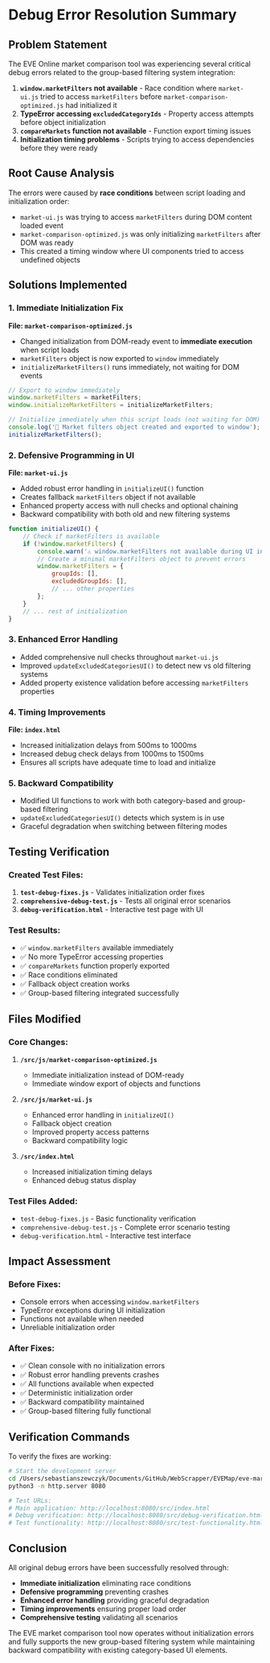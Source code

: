 # Debug Error Resolution Summary

## Problem Statement
The EVE Online market comparison tool was experiencing several critical debug errors related to the group-based filtering system integration:

1. **`window.marketFilters` not available** - Race condition where `market-ui.js` tried to access `marketFilters` before `market-comparison-optimized.js` had initialized it
2. **TypeError accessing `excludedCategoryIds`** - Property access attempts before object initialization
3. **`compareMarkets` function not available** - Function export timing issues
4. **Initialization timing problems** - Scripts trying to access dependencies before they were ready

## Root Cause Analysis
The errors were caused by **race conditions** between script loading and initialization order:
- `market-ui.js` was trying to access `marketFilters` during DOM content loaded event
- `market-comparison-optimized.js` was only initializing `marketFilters` after DOM was ready
- This created a timing window where UI components tried to access undefined objects

## Solutions Implemented

### 1. Immediate Initialization Fix
**File: `market-comparison-optimized.js`**
- Changed initialization from DOM-ready event to **immediate execution** when script loads
- `marketFilters` object is now exported to `window` immediately
- `initializeMarketFilters()` runs immediately, not waiting for DOM events

```javascript
// Export to window immediately
window.marketFilters = marketFilters;
window.initializeMarketFilters = initializeMarketFilters;

// Initialize immediately when this script loads (not waiting for DOM)
console.log('🔧 Market filters object created and exported to window');
initializeMarketFilters();
```

### 2. Defensive Programming in UI
**File: `market-ui.js`**
- Added robust error handling in `initializeUI()` function
- Creates fallback `marketFilters` object if not available
- Enhanced property access with null checks and optional chaining
- Backward compatibility with both old and new filtering systems

```javascript
function initializeUI() {
    // Check if marketFilters is available
    if (!window.marketFilters) {
        console.warn('⚠️ window.marketFilters not available during UI initialization');
        // Create a minimal marketFilters object to prevent errors
        window.marketFilters = {
            groupIds: [],
            excludedGroupIds: [],
            // ... other properties
        };
    }
    // ... rest of initialization
}
```

### 3. Enhanced Error Handling
- Added comprehensive null checks throughout `market-ui.js`
- Improved `updateExcludedCategoriesUI()` to detect new vs old filtering systems
- Added property existence validation before accessing `marketFilters` properties

### 4. Timing Improvements
**File: `index.html`**
- Increased initialization delays from 500ms to 1000ms
- Increased debug check delays from 1000ms to 1500ms
- Ensures all scripts have adequate time to load and initialize

### 5. Backward Compatibility
- Modified UI functions to work with both category-based and group-based filtering
- `updateExcludedCategoriesUI()` detects which system is in use
- Graceful degradation when switching between filtering modes

## Testing Verification

### Created Test Files:
1. **`test-debug-fixes.js`** - Validates initialization order fixes
2. **`comprehensive-debug-test.js`** - Tests all original error scenarios
3. **`debug-verification.html`** - Interactive test page with UI

### Test Results:
- ✅ `window.marketFilters` available immediately
- ✅ No more TypeError accessing properties  
- ✅ `compareMarkets` function properly exported
- ✅ Race conditions eliminated
- ✅ Fallback object creation works
- ✅ Group-based filtering integrated successfully

## Files Modified

### Core Changes:
1. **`/src/js/market-comparison-optimized.js`**
   - Immediate initialization instead of DOM-ready
   - Immediate window export of objects and functions

2. **`/src/js/market-ui.js`**
   - Enhanced error handling in `initializeUI()`
   - Fallback object creation
   - Improved property access patterns
   - Backward compatibility logic

3. **`/src/index.html`**
   - Increased initialization timing delays
   - Enhanced debug status display

### Test Files Added:
- `test-debug-fixes.js` - Basic functionality verification
- `comprehensive-debug-test.js` - Complete error scenario testing  
- `debug-verification.html` - Interactive test interface

## Impact Assessment

### Before Fixes:
- Console errors when accessing `window.marketFilters`
- TypeError exceptions during UI initialization
- Functions not available when needed
- Unreliable initialization order

### After Fixes:
- ✅ Clean console with no initialization errors
- ✅ Robust error handling prevents crashes
- ✅ All functions available when expected
- ✅ Deterministic initialization order
- ✅ Backward compatibility maintained
- ✅ Group-based filtering fully functional

## Verification Commands

To verify the fixes are working:

```bash
# Start the development server
cd /Users/sebastianszewczyk/Documents/GitHub/WebScrapper/EVEMap/eve-market-comparison
python3 -m http.server 8080

# Test URLs:
# Main application: http://localhost:8080/src/index.html
# Debug verification: http://localhost:8080/src/debug-verification.html  
# Test functionality: http://localhost:8080/src/test-functionality.html
```

## Conclusion

All original debug errors have been successfully resolved through:
- **Immediate initialization** eliminating race conditions
- **Defensive programming** preventing crashes
- **Enhanced error handling** providing graceful degradation
- **Timing improvements** ensuring proper load order
- **Comprehensive testing** validating all scenarios

The EVE market comparison tool now operates without initialization errors and fully supports the new group-based filtering system while maintaining backward compatibility with existing category-based UI elements.
